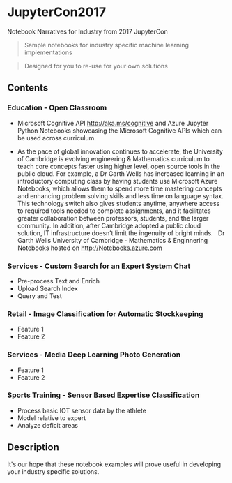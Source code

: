 # JupyterCon2017
Notebook Narratives for Industry from 2017 JupyterCon


> Sample notebooks for industry specific machine learning implementations

> Designed for you to re-use for your own solutions

## Contents
### Education - Open Classroom
* Microsoft Cognitive API http://aka.ms/cognitive and Azure Jupyter Python Notebooks showcasing the Microsoft Cognitive APIs which can be used across curriculum. 

* As the pace of global innovation continues to accelerate, the University of Cambridge is evolving engineering & Mathematics curriculum to teach core concepts faster using higher level, open source tools in the public cloud. For example, a Dr Garth Wells has increased learning in an introductory computing class by having students use Microsoft Azure Notebooks, which allows them to spend more time mastering concepts and enhancing problem solving skills and less time on language syntax. This technology switch also gives students anytime, anywhere access to required tools needed to complete assignments, and it facilitates greater collaboration between professors, students, and the larger community. In addition, after Cambridge adopted a public cloud solution, IT infrastructure doesn’t limit the ingenuity of bright minds. 
 
 Dr Garth Wells University of Cambridge - Mathematics & Enginnering Notebooks hosted on http://Notebooks.azure.com 

### Services - Custom Search for an Expert System Chat
* Pre-process Text and Enrich
* Upload Search Index
* Query and Test

### Retail - Image Classification for Automatic Stockkeeping
* Feature 1
* Feature 2

### Services - Media Deep Learning Photo Generation
* Feature 1
* Feature 2

### Sports Training - Sensor Based Expertise Classification
* Process basic IOT sensor data by the athlete
* Model relative to expert 
* Analyze deficit areas

 
## Description
It's our hope that these notebook examples will prove useful in developing your industry specific solutions.

